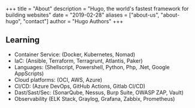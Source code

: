 +++
title = "About"
description = "Hugo, the world's fastest framework for building websites"
date = "2019-02-28"
aliases = ["about-us", "about-hugo", "contact"]
author = "Hugo Authors"
+++

## Learning

* Container Service: (Docker, Kubernetes, Nomad)
* IaC: (Ansible, Terraform, Terragrunt, Atlantis, Paker)
* Languages: (Shellscript, Powershell, Python, Php, .Net, Google AppScripts)
* Cloud platforms: (OCI, AWS, Azure)
* CI/CD: (Azure DevOps, GitHub Actions, Gitlab CI/CD)
* Dast/Sast/Sec: (SonarQube, Nessus, Burp Suite, OWASP ZAP, Vault)
* Observability (ELK Stack, Graylog, Grafana, Zabbix, Prometheus)


